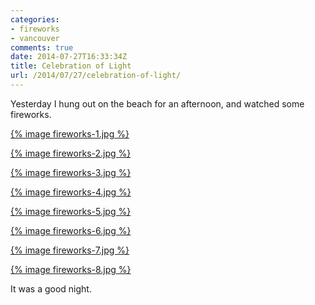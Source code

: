 ```yaml
---
categories:
- fireworks
- vancouver
comments: true
date: 2014-07-27T16:33:34Z
title: Celebration of Light
url: /2014/07/27/celebration-of-light/
---
```


Yesterday I hung out on the beach for an afternoon, and watched some fireworks.

<!--more-->

[{% image fireworks-1.jpg %}](https://www.flickr.com/photos/rebelcan/14761497885  )

[{% image fireworks-2.jpg %}](https://www.flickr.com/photos/rebelcan/14574867808)

[{% image fireworks-3.jpg %}](https://www.flickr.com/photos/rebelcan/14761163662  )

[{% image fireworks-4.jpg %}](https://www.flickr.com/photos/rebelcan/14574839949)

[{% image fireworks-5.jpg %}](https://www.flickr.com/photos/rebelcan/14574839319)

[{% image fireworks-6.jpg %}](https://www.flickr.com/photos/rebelcan/14761158742)

[{% image fireworks-7.jpg %}](https://www.flickr.com/photos/rebelcan/14738483576)

[{% image fireworks-8.jpg %}](https://www.flickr.com/photos/rebelcan/14575028087)

It was a good night.
